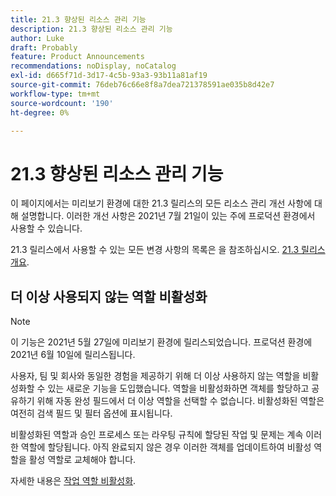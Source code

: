 ```yaml
---
title: 21.3 향상된 리소스 관리 기능
description: 21.3 향상된 리소스 관리 기능
author: Luke
draft: Probably
feature: Product Announcements
recommendations: noDisplay, noCatalog
exl-id: d665f71d-3d17-4c5b-93a3-93b11a81af19
source-git-commit: 76deb76c66e8f8a7dea721378591ae035b8d42e7
workflow-type: tm+mt
source-wordcount: '190'
ht-degree: 0%

---
```


# 21.3 향상된 리소스 관리 기능

이 페이지에서는 미리보기 환경에 대한 21.3 릴리스의 모든 리소스 관리 개선 사항에 대해 설명합니다. 이러한 개선 사항은 2021년 7월 21일이 있는 주에 프로덕션 환경에서 사용할 수 있습니다.

21.3 릴리스에서 사용할 수 있는 모든 변경 사항의 목록은 을 참조하십시오. [21.3 릴리스 개요](../../../product-announcements/product-releases/21.3-release-activity/21-3-release-overview.md).

## 더 이상 사용되지 않는 역할 비활성화

>[!NOTE]
>
>이 기능은 2021년 5월 27일에 미리보기 환경에 릴리스되었습니다. 프로덕션 환경에 2021년 6월 10일에 릴리스됩니다.

사용자, 팀 및 회사와 동일한 경험을 제공하기 위해 더 이상 사용하지 않는 역할을 비활성화할 수 있는 새로운 기능을 도입했습니다. 역할을 비활성화하면 객체를 할당하고 공유하기 위해 자동 완성 필드에서 더 이상 역할을 선택할 수 없습니다. 비활성화된 역할은 여전히 검색 필드 및 필터 옵션에 표시됩니다.

비활성화된 역할과 승인 프로세스 또는 라우팅 규칙에 할당된 작업 및 문제는 계속 이러한 역할에 할당됩니다. 아직 완료되지 않은 경우 이러한 객체를 업데이트하여 비활성 역할을 활성 역할로 교체해야 합니다.

자세한 내용은 [작업 역할 비활성화](../../../administration-and-setup/set-up-workfront/organizational-setup/deactivate-job-roles.md).

